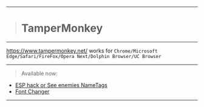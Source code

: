 __________________________________
># TamperMonkey
__________________________________
https://www.tampermonkey.net/ works for `Chrome/Microsoft Edge/Safari/FireFox/Opera Next/Dolphin Browser/UC Browser`
__________________________________
>Available now:
- [ESP hack or See enemies NameTags](https://github.com/ZaResX/KrunkerZares/tree/master/TamperMonkey/SeeNameTags)
- [Font Changer](https://github.com/ZaResX/KrunkerZares/tree/master/TamperMonkey/font)
__________________________________

